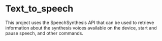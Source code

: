# Text_to_speech
This project uses the SpeechSynthesis API that can be used to retrieve information about the synthesis voices available on the device,
start and pause speech, and other commands.
